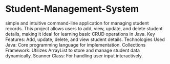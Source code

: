 # Student-Management-System
 simple and intuitive command-line application for managing student records. This project allows users to add, view, update, and delete student details, making it ideal for learning basic CRUD operations in Java.
Key Features:
Add, update, delete, and view student details.
Technologies Used
Java: Core programming language for implementation.
Collections Framework: Utilizes ArrayList to store and manage student data dynamically.
Scanner Class: For handling user input interactively.
